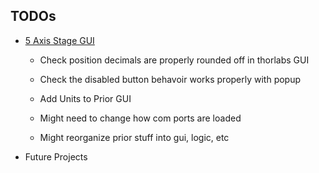 <h2> TODOs </h2>

- [5 Axis Stage GUI](/5_axis_thorlabs_prior_stage/)
    - Check position decimals are properly rounded off in thorlabs GUI
    - Check the disabled button behavoir works properly with popup

    - Add Units to Prior GUI
    - Might need to change how com ports are loaded
    - Might reorganize prior stuff into gui, logic, etc

- Future Projects